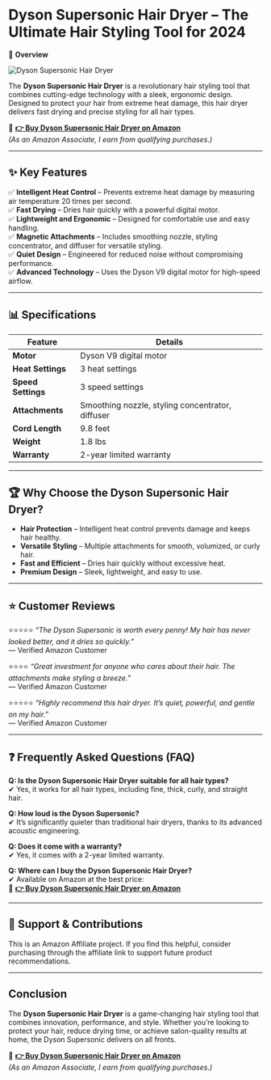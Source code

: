 # Dyson Supersonic Hair Dryer – The Ultimate Hair Styling Tool for 2024

📌 **Overview**  

![Dyson Supersonic Hair Dryer](https://m.media-amazon.com/images/I/71TKXMyDA7L._AC_SL1500_.jpg) 

The **Dyson Supersonic Hair Dryer** is a revolutionary hair styling tool that combines cutting-edge technology with a sleek, ergonomic design. Designed to protect your hair from extreme heat damage, this hair dryer delivers fast drying and precise styling for all hair types.

🔗 **[👉 Buy Dyson Supersonic Hair Dryer on Amazon](https://amzn.to/3Y5KeYf)**  
*(As an Amazon Associate, I earn from qualifying purchases.)*

---

## ✨ **Key Features**  

✅ **Intelligent Heat Control** – Prevents extreme heat damage by measuring air temperature 20 times per second.  
✅ **Fast Drying** – Dries hair quickly with a powerful digital motor.  
✅ **Lightweight and Ergonomic** – Designed for comfortable use and easy handling.  
✅ **Magnetic Attachments** – Includes smoothing nozzle, styling concentrator, and diffuser for versatile styling.  
✅ **Quiet Design** – Engineered for reduced noise without compromising performance.  
✅ **Advanced Technology** – Uses the Dyson V9 digital motor for high-speed airflow.  

---

## 📊 **Specifications**  

| **Feature**               | **Details**                              |
|---------------------------|------------------------------------------|
| **Motor**                 | Dyson V9 digital motor                   |
| **Heat Settings**         | 3 heat settings                          |
| **Speed Settings**        | 3 speed settings                         |
| **Attachments**           | Smoothing nozzle, styling concentrator, diffuser |
| **Cord Length**           | 9.8 feet                                 |
| **Weight**                | 1.8 lbs                                  |
| **Warranty**              | 2-year limited warranty                  |

---

## 🏆 **Why Choose the Dyson Supersonic Hair Dryer?**  
- **Hair Protection** – Intelligent heat control prevents damage and keeps hair healthy.  
- **Versatile Styling** – Multiple attachments for smooth, volumized, or curly hair.  
- **Fast and Efficient** – Dries hair quickly without excessive heat.  
- **Premium Design** – Sleek, lightweight, and easy to use.  

---

## ⭐ **Customer Reviews**  

⭐️⭐️⭐️⭐️⭐️ *“The Dyson Supersonic is worth every penny! My hair has never looked better, and it dries so quickly.”*  
— Verified Amazon Customer  

⭐️⭐️⭐️⭐️ *“Great investment for anyone who cares about their hair. The attachments make styling a breeze.”*  
— Verified Amazon Customer  

⭐️⭐️⭐️⭐️⭐️ *“Highly recommend this hair dryer. It’s quiet, powerful, and gentle on my hair.”*  
— Verified Amazon Customer  

---

## ❓ **Frequently Asked Questions (FAQ)**  

**Q: Is the Dyson Supersonic Hair Dryer suitable for all hair types?**  
✔ Yes, it works for all hair types, including fine, thick, curly, and straight hair.  

**Q: How loud is the Dyson Supersonic?**  
✔ It’s significantly quieter than traditional hair dryers, thanks to its advanced acoustic engineering.  

**Q: Does it come with a warranty?**  
✔ Yes, it comes with a 2-year limited warranty.  

**Q: Where can I buy the Dyson Supersonic Hair Dryer?**  
✔ Available on Amazon at the best price:  
🔗 **[👉 Buy Dyson Supersonic Hair Dryer on Amazon](https://amzn.to/3Y5KeYf)**

---

## 📢 **Support & Contributions**  
This is an Amazon Affiliate project. If you find this helpful, consider purchasing through the affiliate link to support future product recommendations.

---

## **Conclusion**  
The **Dyson Supersonic Hair Dryer** is a game-changing hair styling tool that combines innovation, performance, and style. Whether you’re looking to protect your hair, reduce drying time, or achieve salon-quality results at home, the Dyson Supersonic delivers on all fronts.  

🔗 **[👉 Buy Dyson Supersonic Hair Dryer on Amazon](https://amzn.to/3Y5KeYf)**  
*(As an Amazon Associate, I earn from qualifying purchases.)*
